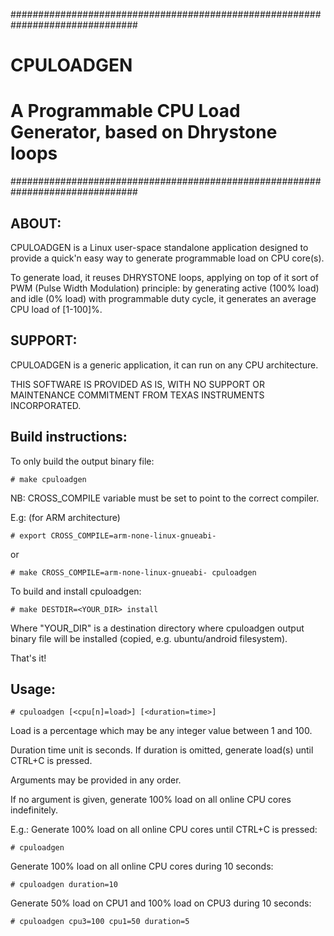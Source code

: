###############################################################################
#                                                                             #
#                                  CPULOADGEN                                 #
#                                                                             #
#         A Programmable CPU Load Generator, based on Dhrystone loops         #
###############################################################################



ABOUT:
------
CPULOADGEN is a Linux user-space standalone application designed to provide a
quick'n easy way to generate programmable load on CPU core(s).

To generate load, it reuses DHRYSTONE loops, applying on top of it sort of
PWM (Pulse Width Modulation) principle: by generating active (100% load) and
idle (0% load) with programmable duty cycle,
it generates an average CPU load of [1-100]%.


SUPPORT:
--------
CPULOADGEN is a generic application, it can run on any CPU architecture.

THIS SOFTWARE IS PROVIDED AS IS, WITH NO SUPPORT OR MAINTENANCE COMMITMENT FROM
TEXAS INSTRUMENTS INCORPORATED.


Build instructions:
-------------------
To only build the output binary file:

	# make cpuloadgen

NB: CROSS_COMPILE variable must be set to point to the correct compiler.

E.g: (for ARM architecture)

	# export CROSS_COMPILE=arm-none-linux-gnueabi-

or

	# make CROSS_COMPILE=arm-none-linux-gnueabi- cpuloadgen


To build and install cpuloadgen:

	# make DESTDIR=<YOUR_DIR> install

Where "YOUR_DIR" is a destination directory where cpuloadgen output binary file
will be installed (copied, e.g. ubuntu/android filesystem).

That's it!


Usage:
-----
	# cpuloadgen [<cpu[n]=load>] [<duration=time>]

Load is a percentage which may be any integer value between 1 and 100.

Duration time unit is seconds. If duration is omitted, generate load(s) until
CTRL+C is pressed.

Arguments may be provided in any order.

If no argument is given, generate 100% load on all online CPU cores
indefinitely.

E.g.:
Generate 100% load on all online CPU cores until CTRL+C is pressed:

	# cpuloadgen

Generate 100% load on all online CPU cores during 10 seconds:

	# cpuloadgen duration=10

Generate 50% load on CPU1 and 100% load on CPU3 during 10 seconds:

	# cpuloadgen cpu3=100 cpu1=50 duration=5
